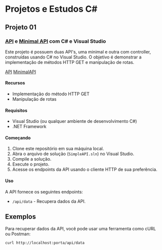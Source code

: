 # Projetos e Estudos C#

## Projeto 01 
### [API](https://github.com/AndersonShermann/C-Sharp/tree/main/MinhaAPI) e [Minimal API](https://github.com/AndersonShermann/C-Sharp/tree/main/MinhaMinimalAPI) com C# e Visual Studio

Este projeto é possuem duas API's, uma minimal e outra com controller, construídas usando C# no Visual Studio. O objetivo é demonstrar a implementação de métodos HTTP GET e manipulação de rotas.

[API](https://github.com/AndersonShermann/C-Sharp/tree/main/MinhaAPI)
[MinimalAPI](https://github.com/AndersonShermann/C-Sharp/tree/main/MinhaMinimalAPI)

#### Recursos

- Implementação do método HTTP GET
- Manipulação de rotas

#### Requisitos

- Visual Studio (ou qualquer ambiente de desenvolvimento C#)
- .NET Framework

#### Começando

1. Clone este repositório em sua máquina local.
2. Abra o arquivo de solução (`SimpleAPI.sln`) no Visual Studio.
3. Compile a solução.
4. Execute o projeto.
5. Acesse os endpoints da API usando o cliente HTTP de sua preferência.

#### Uso

A API fornece os seguintes endpoints:

- `/api/data` - Recupera dados da API.

## Exemplos

Para recuperar dados da API, você pode usar uma ferramenta como cURL ou Postman:

```bash
curl http://localhost:porta/api/data
